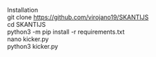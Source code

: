Installation  <br> 
git clone https://github.com/virojano19/SKANTIJS  <br> 
cd SKANTIJS <br> 
python3 -m pip install -r requirements.txt  <br> 
nano  kicker.py<br> 
python3 kicker.py  <br> 
